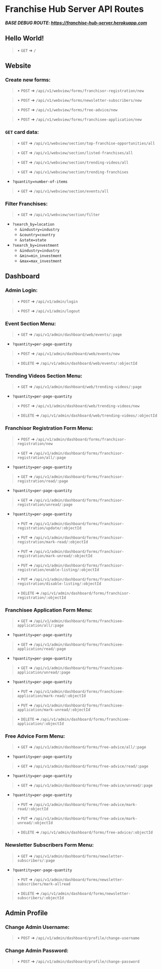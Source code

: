 # Franchise Hub Server API Routes
***BASE DEBUG ROUTE: https://franchise-hub-server.herokuapp.com***

## Hello World!
> •  `GET` ➜ `/`

## Website
### Create new forms:
> •  `POST` ➜ `/api/v1/webview/forms/franchisor-registration/new` <br>

> •  `POST` ➜ `/api/v1/webview/forms/newsletter-subscribers/new` <br>

> •  `POST` ➜ `/api/v1/webview/forms/free-advice/new` <br>

> •  `POST` ➜ `/api/v1/webview/forms/franchisee-application/new` <br>

### `GET` card data:
> •  `GET` ➜ `/api/v1/webview/section/top-franchise-opportunities/all` <br>

> •  `GET` ➜ `/api/v1/webview/section/listed-franchises/all` <br>

> •  `GET` ➜ `/api/v1/webview/section/trending-videos/all` <br>

> •  `GET` ➜ `/api/v1/webview/section/trending-franchises` <br>
 - `?quantity=number-of-items` <br>

> •  `GET` ➜ `/api/v1/webview/section/events/all`
	
### Filter Franchises:
> •  `GET` ➜ `/api/v1/webview/section/filter` <br>
- `?search_by=location`<br>
  - `&industry=industry`<br>
  - `&country=country`<br>
  - `&state=state`<br>
- `?search_by=investment`<br>
  - `&industry=industry`<br>
  - `&min=min_investment`<br>
  - `&max=max_investment`

## Dashboard
### Admin Login:
> •  `POST` ➜ `/api/v1/admin/login` <br>

> •  `POST` ➜ `/api/v1/admin/logout` <br>

### Event Section Menu:
> •  `GET` ➜ `/api/v1/admin/dashboard/web/events/:page`
 - `?quantity=per-page-quantity` <br>

> •  `POST` ➜ `/api/v1/admin/dashboard/web/events/new` <br>

> •  `DELETE` ➜ `/api/v1/admin/dashboard/web/events/:objectId` <br>

### Trending Videos Section Menu:
> •  `GET` ➜ `/api/v1/admin/dashboard/web/trending-videos/:page`
 - `?quantity=per-page-quantity` <br>

> •  `POST` ➜ `/api/v1/admin/dashboard/web/trending-videos/new` <br>

> •  `DELETE` ➜ `/api/v1/admin/dashboard/web/trending-videos/:objectId` <br> 

### Franchisor Registration Form Menu:
> •  `POST` ➜ `/api/v1/admin/dashboard/forms/franchisor-registration/new` <br>

> •  `GET` ➜ `/api/v1/admin/dashboard/forms/franchisor-registration/all/:page`
 - `?quantity=per-page-quantity` <br>

> •  `GET` ➜ `/api/v1/admin/dashboard/forms/franchisor-registration/read/:page`
 - `?quantity=per-page-quantity` <br>

> •  `GET` ➜ `/api/v1/admin/dashboard/forms/franchisor-registration/unread/:page`
 - `?quantity=per-page-quantity` <br>

> •  `PUT` ➜ `/api/v1/admin/dashboard/forms/franchisor-registration/update/:objectId` <br>

> •  `PUT` ➜ `/api/v1/admin/dashboard/forms/franchisor-registration/mark-read/:objectId` <br>

> •  `PUT` ➜ `/api/v1/admin/dashboard/forms/franchisor-registration/mark-unread/:objectId` <br>

> •  `PUT` ➜ `/api/v1/admin/dashboard/forms/franchisor-registration/enable-listing/:objectId` <br>

> •  `PUT` ➜ `/api/v1/admin/dashboard/forms/franchisor-registration/disable-listing/:objectId` <br>

> •  `DELETE` ➜ `/api/v1/admin/dashboard/forms/franchisor-registration/:objectId` <br>

### Franchisee Application Form Menu:

> •  `GET` ➜ `/api/v1/admin/dashboard/forms/franchisee-application/all/:page`
 - `?quantity=per-page-quantity` <br>

> •  `GET` ➜ `/api/v1/admin/dashboard/forms/franchisee-application/read/:page`
 - `?quantity=per-page-quantity` <br>

> •  `GET` ➜ `/api/v1/admin/dashboard/forms/franchisee-application/unread/:page`
 - `?quantity=per-page-quantity` <br>

> •  `PUT` ➜ `/api/v1/admin/dashboard/forms/franchisee-application/mark-read/:objectId` <br>

> •  `PUT` ➜ `/api/v1/admin/dashboard/forms/franchisee-application/mark-unread/:objectId` <br>

> •  `DELETE` ➜ `/api/v1/admin/dashboard/forms/franchisee-application/:objectId` <br>

### Free Advice Form Menu:

> •  `GET` ➜ `/api/v1/admin/dashboard/forms/free-advice/all/:page`
 - `?quantity=per-page-quantity` <br>

> •  `GET` ➜ `/api/v1/admin/dashboard/forms/free-advice/read/:page`
 - `?quantity=per-page-quantity` <br>

> •  `GET` ➜ `/api/v1/admin/dashboard/forms/free-advice/unread/:page`
 - `?quantity=per-page-quantity` <br>

> •  `PUT` ➜ `/api/v1/admin/dashboard/forms/free-advice/mark-read/:objectId` <br>

> •  `PUT` ➜ `/api/v1/admin/dashboard/forms/free-advice/mark-unread/:objectId` <br>

> •  `DELETE` ➜ `/api/v1/admin/dashboard/forms/free-advice/:objectId` <br>

### Newsletter Subscribers Form Menu:
> •  `GET` ➜ `/api/v1/admin/dashboard/forms/newsletter-subscribers/:page`
 - `?quantity=per-page-quantity` <br>

> •  `PUT` ➜ `/api/v1/admin/dashboard/forms/newsletter-subscribers/mark-allread` <br>

> •  `DELETE` ➜ `/api/v1/admin/dashboard/forms/newsletter-subscribers/:objectId` <br>

## Admin Profile
### Change Admin Username:
> •  `POST` ➜ `/api/v1/admin/dashboard/profile/change-username` <br>

### Change Admin Password:
> •  `POST` ➜ `/api/v1/admin/dashboard/profile/change-password` <br>
